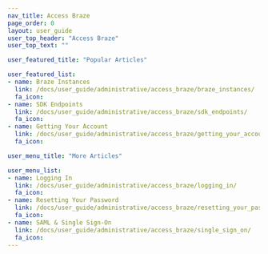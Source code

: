 ```yaml
---
nav_title: Access Braze
page_order: 0
layout: user_guide
user_top_header: "Access Braze"
user_top_text: ""

user_featured_title: "Popular Articles"

user_featured_list:
- name: Braze Instances
  link: /docs/user_guide/administrative/access_braze/braze_instances/
  fa_icon:
- name: SDK Endpoints
  link: /docs/user_guide/administrative/access_braze/sdk_endpoints/
  fa_icon:
- name: Getting Your Account
  link: /docs/user_guide/administrative/access_braze/getting_your_account/
  fa_icon:

user_menu_title: "More Articles"

user_menu_list:
- name: Logging In
  link: /docs/user_guide/administrative/access_braze/logging_in/
  fa_icon:
- name: Resetting Your Password
  link: /docs/user_guide/administrative/access_braze/resetting_your_password/
  fa_icon:
- name: SAML & Single Sign-On
  link: /docs/user_guide/administrative/access_braze/single_sign_on/
  fa_icon:
---
```

